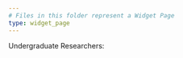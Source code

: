 ```yaml
---
# Files in this folder represent a Widget Page
type: widget_page
---
```

Undergraduate Researchers:
